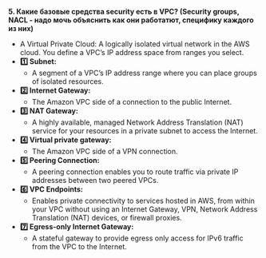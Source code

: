 **5. Какие базовые средства security есть в VPC? (Security groups, NACL -  надо мочь объяснить как они работатют, специфику каждого из них)**
- A Virtual Private Cloud: A logically isolated virtual network in the AWS cloud. You define a VPC’s IP address space from ranges you select.
- **:one: Subnet:** 
    - A segment of a VPC’s IP address range where you can place groups of isolated resources.
- **:two: Internet Gateway:** 
    - The Amazon VPC side of a connection to the public Internet.
- **:three: NAT Gateway:** 
    - A highly available, managed Network Address Translation (NAT) service for your resources in a private subnet to access the Internet.
- **:four: Virtual private gateway:** 
    - The Amazon VPC side of a VPN connection.
- **:five: Peering Connection:**
    - A peering connection enables you to route traffic via private IP addresses between two peered VPCs.
- **:six: VPC Endpoints:** 
    - Enables private connectivity to services hosted in AWS, from within your VPC without using an Internet Gateway, VPN, Network Address Translation (NAT) devices, or firewall proxies.
- **:seven: Egress-only Internet Gateway:** 
    - A stateful gateway to provide egress only access for IPv6 traffic from the VPC to the Internet.